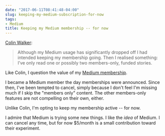 ```yaml
---
date: "2017-06-11T08:41:48-04:00"
slug: keeping-my-medium-subscription-for-now
tags:
- Medium
title: Keeping my Medium membership -- for now
---
```


[Colin Walker](https://colinwalker.blog/2017/06/10/10062017-0932/):

> Although my Medium usage has significantly dropped off I had intended keeping
> my membership going. Then I realised something: I’ve only read one or possibly
> two members-only, funded stories.

Like Colin, I question the value of my [Medium membership](https://medium.com/membership).

I became a Medium member the day memberships were announced. Since then, I've
been tempted to cancel, simply because I don't feel I'm missing much if I skip
the "members only" content. The other members-only features are not compelling
on their own, either.

Unlike Colin, I'm opting to keep my membership active -- for now. 

I admire that Medium is trying some new things. I like the _idea_ of Medium. I
can cancel any time, but for now $5/month is a small contribution toward their
experiment.
